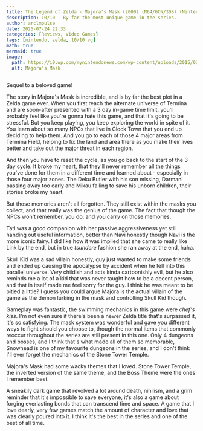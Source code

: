```yaml
---
title: The Legend of Zelda - Majora's Mask (2000) (N64/GCN/3DS) (Nintendo)
description: 10/10 - By far the most unique game in the series.
author: arclmpulse
date: 2025-07-24 22:33
categories: [Reviews, Video Games]
tags: [nintendo, zelda, 10/10 vg]
math: true
mermaid: true
image:
  path: https://i0.wp.com/mynintendonews.com/wp-content/uploads/2015/02/zelda_majoras_mask_wallpaper.jpg?fit=1920%2C1080&ssl=1
  alt: Majora's Mask
---
```


Sequel to a beloved game!

The story in Majora's Mask is incredible, and is by far the best plot in a Zelda game ever. When you first reach the alternate universe of Termina and are soon-after presented with a 3 day in-game time limit, you'll probably feel like you're gonna hate this game, and that it's going to be stressful. But you keep playing, you keep exploring the world in spite of it. You learn about so many NPCs that live in Clock Town that you end up deciding to help them. And you go to each of those 4 major areas from Termina Field, helping to fix the land and area there as you make their lives better and take out the major threat in each region.

And then you have to reset the cycle, as you go back to the start of the 3 day cycle. It broke my heart, that they'll never remember all the things you've done for them in a different time and learned about - especially in those four major zones. The Deku Butler with his son missing, Darmani passing away too early and Mikau failing to save his unborn children, their stories broke my heart.

But those memories aren't all forgotten. They still exist within the masks you collect, and that really was the genius of the game. The fact that though the NPCs won't remember, you do, and you carry on those memories.

Tatl was a good companion with her passive aggressiveness yet still handing out useful information, better than Navi honestly though Navi is the more iconic fairy. I did like how it was implied that she came to really like Link by the end, but in true _tsundere_ fashion she ran away at the end, haha.

Skull Kid was a sad villain honestly, guy just wanted to make some friends and ended up causing the apocalypse by accident when he fell into this parallel universe. Very childish and acts kinda cartoonishly evil, but he also reminds me a lot of a kid that was never taught how to be a decent person, and that in itself made me feel sorry for the guy. I think he was meant to be pitied a little? I guess you could argue Majora is the actual villain of the game as the demon lurking in the mask and controlling Skull Kid though.

Gameplay was fantastic, the swimming mechanics in this game were _chef's kiss_. I'm not even sure if there's been a newer Zelda title that's surpassed it, it's so satisfying. The mask system was wonderful and gave you different ways to fight should you choose to, though the normal items that commonly reoccur throughout the series are still present in this one. Only 4 dungeons and bosses, and I think that's what made all of them so memorable, Snowhead is one of my favourite dungeons in the series, and I don't think I'll ever forget the mechanics of the Stone Tower Temple.

Majora's Mask had some wacky themes that I loved. Stone Tower Temple, the inverted version of the same theme, and the Boss Theme were the ones I remember best.

A sneakily dark game that revolved a lot around death, nihilism, and a grim reminder that it's impossible to save everyone, it's also a game about forging everlasting bonds that can transcend time and space. A game that I love dearly, very few games match the amount of character and love that was clearly poured into it. I think it's the best in the series and one of the best of all time.
